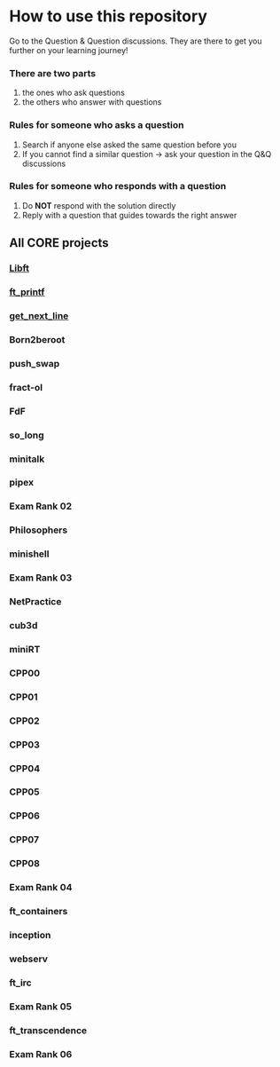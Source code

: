# How to use this repository
Go to the Question & Question discussions.
They are there to get you further on your learning journey!

### There are two parts
1. the ones who ask questions
2. the others who answer with questions

### Rules for someone who asks a question
1. Search if anyone else asked the same question before you
2. If you cannot find a similar question -> ask your question in the Q&Q discussions

### Rules for someone who responds with a question
1. Do **NOT** respond with the solution directly
2. Reply with a question that guides towards the right answer

## All CORE projects
### [Libft](https://github.com/QandQ42/Core/discussions/1)
### [ft_printf](https://github.com/QandQ42/Core/discussions/2)
### [get_next_line](https://github.com/QandQ42/Core/discussions/3)
### Born2beroot
### push_swap
### fract-ol
### FdF
### so_long
### minitalk
### pipex
### Exam Rank 02
### Philosophers
### minishell
### Exam Rank 03
### NetPractice
### cub3d
### miniRT
### CPP00
### CPP01
### CPP02
### CPP03
### CPP04
### CPP05
### CPP06
### CPP07
### CPP08
### Exam Rank 04
### ft_containers
### inception
### webserv
### ft_irc
### Exam Rank 05
### ft_transcendence
### Exam Rank 06
